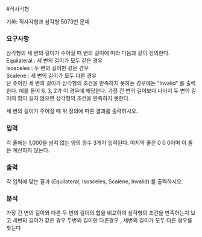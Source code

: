 #직사각형
<p>
기하: 직사각형과 삼각형 5073번 문제
</p>

### 요구사항

<p>
삼각형의 세 변의 길이가 주어질 때 변의 길이에 따라 다음과 같이 정의한다. <br>
Equilateral :  세 변의 길이가 모두 같은 경우 <br>
Isosceles : 두 변의 길이만 같은 경우 <br>
Scalene : 세 변의 길이가 모두 다른 경우 <br> 
단 주어진 세 변의 길이가 삼각형의 조건을 만족하지 못하는 경우에는 "Invalid" 를 출력한다. 예를 들어 6, 3, 2가 이 경우에 해당한다. 가장 긴 변의 길이보다 나머지 두 변의 길이의 합이 길지 않으면 삼각형의 조건을 만족하지  못한다.

세 변의 길이가 주어질 때 위 정의에 따른 결과를 출력하시오.
</p>

### 입력
각 줄에는 1,000을 넘지 않는 양의 정수 3개가 입력된다. 마지막 줄은 0 0 0이며 이 줄은 계산하지 않는다.

### 출력
각 입력에 맞는 결과 (Equilateral, Isosceles, Scalene, Invalid) 를 출력하시오.

### 분석
가장 긴 변의 길이와 다른 두 변의 길이의 합을 비교하여 삼각형의 조건을 만족하는지 보고
세변의 길이가 같은 경우 두변의 길이만 다른경우 , 세변의 길이가 모두 다른 경우를 찾는다
